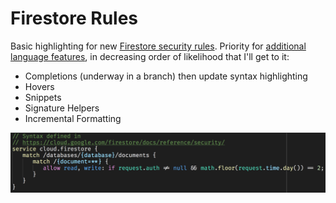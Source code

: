# Firestore Rules
Basic highlighting for new [Firestore security rules](https://cloud.google.com/firestore/docs/reference/security/). Priority for [additional language features](https://code.visualstudio.com/docs/extensionAPI/language-support), in decreasing order of likelihood that I'll get to it:

- Completions (underway in a branch) then update syntax highlighting
- Hovers
- Snippets
- Signature Helpers
- Incremental Formatting

![Basic example](./screenshots/basic.png)